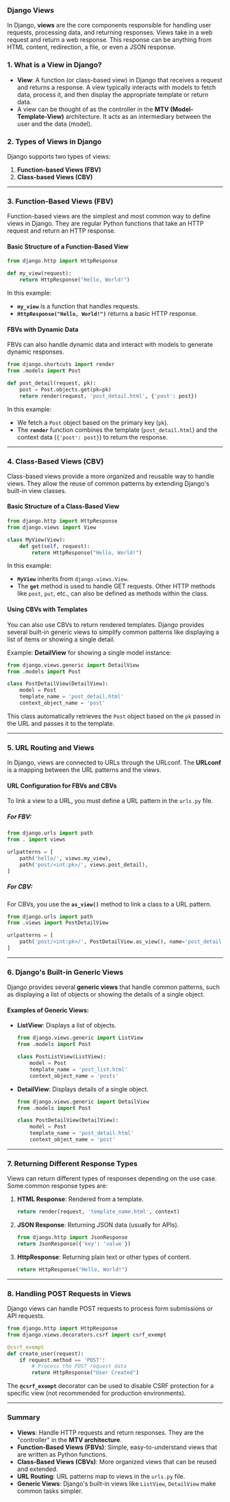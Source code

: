 ### **Django Views**

In Django, **views** are the core components responsible for handling user requests, processing data, and returning responses. Views take in a web request and return a web response. This response can be anything from HTML content, redirection, a file, or even a JSON response.

### **1. What is a View in Django?**

* **View**: A function (or class-based view) in Django that receives a request and returns a response. A view typically interacts with models to fetch data, process it, and then display the appropriate template or return data.
* A view can be thought of as the controller in the **MTV (Model-Template-View)** architecture. It acts as an intermediary between the user and the data (model).

### **2. Types of Views in Django**

Django supports two types of views:

1. **Function-based Views (FBV)**
2. **Class-based Views (CBV)**

---

### **3. Function-Based Views (FBV)**

Function-based views are the simplest and most common way to define views in Django. They are regular Python functions that take an HTTP request and return an HTTP response.

#### **Basic Structure of a Function-Based View**

```python
from django.http import HttpResponse

def my_view(request):
    return HttpResponse("Hello, World!")
```

In this example:

* **`my_view`** is a function that handles requests.
* **`HttpResponse("Hello, World!")`** returns a basic HTTP response.

#### **FBVs with Dynamic Data**

FBVs can also handle dynamic data and interact with models to generate dynamic responses.

```python
from django.shortcuts import render
from .models import Post

def post_detail(request, pk):
    post = Post.objects.get(pk=pk)
    return render(request, 'post_detail.html', {'post': post})
```

In this example:

* We fetch a `Post` object based on the primary key (`pk`).
* The **`render`** function combines the template (`post_detail.html`) and the context data (`{'post': post}`) to return the response.

---

### **4. Class-Based Views (CBV)**

Class-based views provide a more organized and reusable way to handle views. They allow the reuse of common patterns by extending Django's built-in view classes.

#### **Basic Structure of a Class-Based View**

```python
from django.http import HttpResponse
from django.views import View

class MyView(View):
    def get(self, request):
        return HttpResponse("Hello, World!")
```

In this example:

* **`MyView`** inherits from `django.views.View`.
* The **`get`** method is used to handle GET requests. Other HTTP methods like `post`, `put`, etc., can also be defined as methods within the class.

#### **Using CBVs with Templates**

You can also use CBVs to return rendered templates. Django provides several built-in generic views to simplify common patterns like displaying a list of items or showing a single detail.

Example: **DetailView** for showing a single model instance:

```python
from django.views.generic import DetailView
from .models import Post

class PostDetailView(DetailView):
    model = Post
    template_name = 'post_detail.html'
    context_object_name = 'post'
```

This class automatically retrieves the `Post` object based on the `pk` passed in the URL and passes it to the template.

---

### **5. URL Routing and Views**

In Django, views are connected to URLs through the URLconf. The **URLconf** is a mapping between the URL patterns and the views.

#### **URL Configuration for FBVs and CBVs**

To link a view to a URL, you must define a URL pattern in the `urls.py` file.

##### **For FBV:**

```python
from django.urls import path
from . import views

urlpatterns = [
    path('hello/', views.my_view),
    path('post/<int:pk>/', views.post_detail),
]
```

##### **For CBV:**

For CBVs, you use the **`as_view()`** method to link a class to a URL pattern.

```python
from django.urls import path
from .views import PostDetailView

urlpatterns = [
    path('post/<int:pk>/', PostDetailView.as_view(), name='post_detail'),
]
```

---

### **6. Django's Built-in Generic Views**

Django provides several **generic views** that handle common patterns, such as displaying a list of objects or showing the details of a single object.

#### **Examples of Generic Views:**

* **ListView**: Displays a list of objects.

  ```python
  from django.views.generic import ListView
  from .models import Post

  class PostListView(ListView):
      model = Post
      template_name = 'post_list.html'
      context_object_name = 'posts'
  ```

* **DetailView**: Displays details of a single object.

  ```python
  from django.views.generic import DetailView
  from .models import Post

  class PostDetailView(DetailView):
      model = Post
      template_name = 'post_detail.html'
      context_object_name = 'post'
  ```

---

### **7. Returning Different Response Types**

Views can return different types of responses depending on the use case. Some common response types are:

1. **HTML Response**: Rendered from a template.

   ```python
   return render(request, 'template_name.html', context)
   ```

2. **JSON Response**: Returning JSON data (usually for APIs).

   ```python
   from django.http import JsonResponse
   return JsonResponse({'key': 'value'})
   ```

3. **HttpResponse**: Returning plain text or other types of content.

   ```python
   return HttpResponse("Hello, World!")
   ```

---

### **8. Handling POST Requests in Views**

Django views can handle POST requests to process form submissions or API requests.

```python
from django.http import HttpResponse
from django.views.decorators.csrf import csrf_exempt

@csrf_exempt
def create_user(request):
    if request.method == 'POST':
        # Process the POST request data
        return HttpResponse("User Created")
```

The **`@csrf_exempt`** decorator can be used to disable CSRF protection for a specific view (not recommended for production environments).

---

### **Summary**

* **Views**: Handle HTTP requests and return responses. They are the "controller" in the **MTV architecture**.
* **Function-Based Views (FBVs)**: Simple, easy-to-understand views that are written as Python functions.
* **Class-Based Views (CBVs)**: More organized views that can be reused and extended.
* **URL Routing**: URL patterns map to views in the `urls.py` file.
* **Generic Views**: Django's built-in views like `ListView`, `DetailView` make common tasks simpler.
